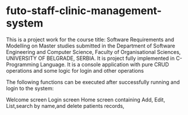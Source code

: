 # futo-staff-clinic-management-system

This is a project work for the course title: Software Requirements and Modelling on Master studies submitted in the Department of Software Engineering and Computer Science, Faculty of Organisational Sciences, UNIVERSITY OF BELGRADE, SERBIA. It is project fully implemented in C-Programming Language. It is a console application with pure CRUD operations and some logic for login and other operations

The following functions can be executed after successfully running and login to the system:

Welcome screen
Login screen
Home screen containing Add, Edit, List,search by name,and delete patients records, 


